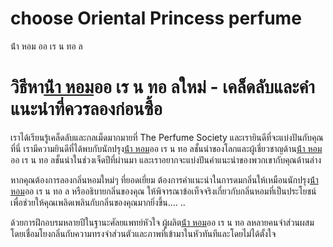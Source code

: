 # choose Oriental Princess perfume
 น้ํา หอม ออ เร น ทอ ล
# วิธีหา[น้ํา หอม](https://ceresaperfume.com)ออ เร น ทอ ลใหม่ - เคล็ดลับและคำแนะนำที่ควรลองก่อนซื้อ
เราได้เรียนรู้เคล็ดลับและกลเม็ดมากมายที่ The Perfume Society และเรายินดีที่จะแบ่งปันกับคุณที่นี่ เรามีความยินดีที่ได้พบกับนักปรุง[น้ํา หอม](https://ceresaperfume.com)ออ เร น ทอ ลชั้นนำของโลกและผู้เชี่ยวชาญด้าน[น้ํา หอม](https://ceresaperfume.com)ออ เร น ทอ ลชั้นนำในช่วงเจ็ดปีที่ผ่านมา และเราอยากจะแบ่งปันคำแนะนำของพวกเขากับคุณด้านล่าง

หากคุณต้องการลองกลิ่นหอมใหม่ๆ ที่ยอดเยี่ยม ต้องการคำแนะนำในการดมกลิ่นให้เหมือนนักปรุง[น้ํา หอม](https://ceresaperfume.com)ออ เร น ทอ ล หรืออธิบายกลิ่นของคุณ ให้พิจารณาข้อเท็จจริงเกี่ยวกับกลิ่นหอมที่เป็นประโยชน์เพื่อช่วยให้คุณเพลิดเพลินกับกลิ่นของคุณมากยิ่งขึ้น.... ..

ด้วยการฝึกอบรมหลายปีในฐานะศัลยแพทย์หัวใจ ผู้ผลิต[น้ํา หอม](https://ceresaperfume.com)ออ เร น ทอ ลหลายคนจำส่วนผสมโดยเชื่อมโยงกลิ่นกับความทรงจำส่วนตัวและภาพที่เข้ามาในหัวทันทีและโดยไม่ได้ตั้งใจ